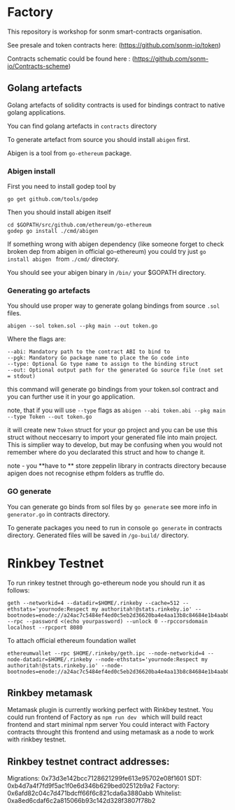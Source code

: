 # Factory

This repository is workshop for sonm smart-contracts organisation.


See presale and token contracts here:
(https://github.com/sonm-io/token)

Contracts schematic could be found here :
(https://github.com/sonm-io/Contracts-scheme)



## Golang artefacts

 Golang artefacts of solidity contracts is used for bindings contract to native golang applications.

 You can find golang artefacts in ```contracts``` directory

 To generate artefact from source you should install ```abigen``` first.

 Abigen is a tool from ```go-ethereum``` package.

### Abigen install

 First you need to install godep tool by

 ```go get github.com/tools/godep```

  Then you should install abigen itself

  ```
  cd $GOPATH/src/github.com/ethereum/go-ethereum
  godep go install ./cmd/abigen
  ```



 If something wrong with abigen dependency (like someone forget to check broken dep from abigen in official go-ethereum)
  you could try just ```go install abigen ``` from  ```./cmd/``` directory.

  You should see your abigen binary in  ```/bin/``` your $GOPATH directory.


### Generating go artefacts

  You should use proper way to generate golang bindings from source ```.sol``` files.

  ```abigen --sol token.sol --pkg main --out token.go ```

  Where the flags are:

    --abi: Mandatory path to the contract ABI to bind to
    --pgk: Mandatory Go package name to place the Go code into
    --type: Optional Go type name to assign to the binding struct
    --out: Optional output path for the generated Go source file (not set = stdout)


  this command will generate go bindings from your token.sol contract and you can further use it in your go application.

  note, that if you will use ```--type``` flags as
  ```abigen --abi token.abi --pkg main --type Token --out token.go```

  it will create new ```Token``` struct for your go project and you can be use this struct without neccesarry to import your generated file into main project.
  This is simplier way to develop, but may be confusing when you would not remember where do you declarated this struct and how to change it.

  note - you **have to ** store zeppelin library in contracts directory because apigen does not recognise ethpm folders as truffle do.

  ### GO generate
  You can generate go binds from sol files by ```go generate``` see more info in ```generator.go``` in contracts directory.

  To generate packages you need to run in console ```go generate``` in contracts directory. Generated files will be saved in ```/go-build/``` directory.

  # Rinkbey Testnet

  To run rinkey testnet through go-ethereum node you should run it as follows:

  ```
  geth --networkid=4 --datadir=$HOME/.rinkeby --cache=512 --ethstats='yournode:Respect my authoritah!@stats.rinkeby.io' --bootnodes=enode://a24ac7c5484ef4ed0c5eb2d36620ba4e4aa13b8c84684e1b4aab0cebea2ae45cb4d375b77eab56516d34bfbd3c1a833fc51296ff084b770b94fb9028c4d25ccf@52.169.42.101:30303 --rpc --password <(echo yourpassword) --unlock 0 --rpccorsdomain localhost --rpcport 8080

```

  To attach official ethereum foundation wallet
  ```
  ethereumwallet --rpc $HOME/.rinkeby/geth.ipc --node-networkid=4 --node-datadir=$HOME/.rinkeby --node-ethstats='yournode:Respect my authoritah!@stats.rinkeby.io' --node-bootnodes=enode://a24ac7c5484ef4ed0c5eb2d36620ba4e4aa13b8c84684e1b4aab0cebea2ae45cb4d375b77eab56516d34bfbd3c1a833fc51296ff084b770b94fb9028c4d25ccf@52.169.42.101:30303
```

 ## Rinkbey metamask

  Metamask plugin is currently working perfect with Rinkbey testnet. You could run frontend of Factory as ```npm run dev ``` which will build react frontend and start minimal npm server
  You could interact with Factory contracts throught this frontend and using metamask as a node to work with rinkbey testnet.


 ## Rinkbey testnet contract addresses:

 Migrations: 0x73d3e142bcc7128621299fe613e95702e08f1601
 SDT: 0xb4d7a4f7fd9f5ac1f0e6d346b629bed02512b9a2
 Factory: 0x6afd82c04c7d471bdcff66f6c821cda6a3880abb
 Whitelist: 0xa8ed6cdaf6c2a815066b93c142d328f3807f78b2
